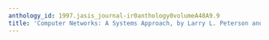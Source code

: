 ```yaml
---
anthology_id: 1997.jasis_journal-ir0anthology0volumeA48A9.9
title: 'Computer Networks: A Systems Approach, by Larry L. Peterson and Bruce S. Davie'
---
```

